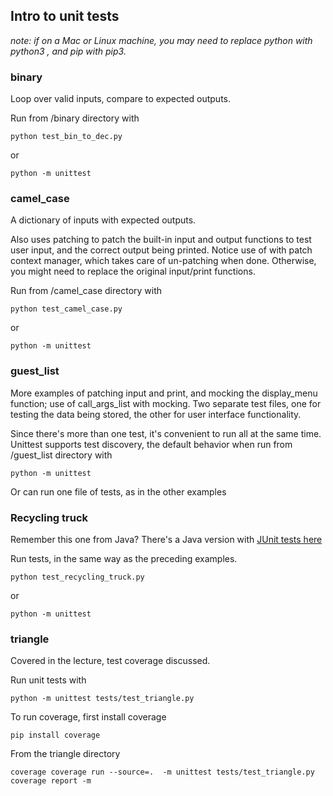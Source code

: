 ## Intro to unit tests

*note: if on a Mac or Linux machine, you may need to replace python with python3 , and pip with pip3.*

### binary

Loop over valid inputs, compare to expected outputs.

Run from /binary directory with

```
python test_bin_to_dec.py
```
or
```
python -m unittest
```

### camel_case

A dictionary of inputs with expected outputs.

Also uses patching to patch the built-in input and output functions to test user input, and the correct output being printed.  Notice use of with patch context manager, which takes care of un-patching when done. Otherwise, you might need to replace the original input/print functions.  

Run from /camel_case directory with

```
python test_camel_case.py
```
or
```
python -m unittest
```


### guest_list

More examples of patching input and print, and mocking the display_menu function;  use of call_args_list with mocking.
Two separate test files, one for testing the data being stored, the other for user interface functionality.

Since there's more than one test, it's convenient to run all at the same time. Unittest supports test discovery, the default behavior when run from /guest_list directory with

```
python -m unittest
```

Or can run one file of tests, as in the other examples


### Recycling truck

Remember this one from Java? There's a Java version with [JUnit tests here](https://github.com/minneapolis-edu/lab4_recycling)

Run tests, in the same way as the preceding examples.

```
python test_recycling_truck.py
```
or
```
python -m unittest
```

### triangle

Covered in the lecture, test coverage discussed.

Run unit tests with

```
python -m unittest tests/test_triangle.py
```

To run coverage, first install coverage

```
pip install coverage
```

From the triangle directory

```
coverage coverage run --source=.  -m unittest tests/test_triangle.py
coverage report -m
```
